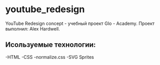 # youtube_redesign
YouTube Redesign concept - учебный проект Glo - Academy.
Проект выполнил: Alex Hardwell.


## Исользуемые технологии:
-HTML
-CSS
-normalize.css
-SVG Sprites
